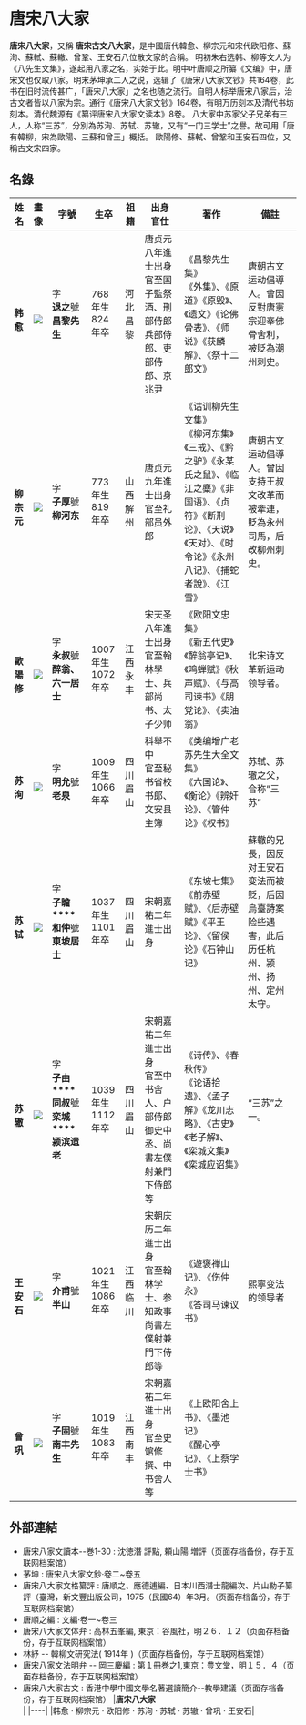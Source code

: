 # 唐宋八大家
**唐宋八大家**，又稱 **唐宋古文八大家**，是中國唐代韓愈、柳宗元和宋代欧阳修、蘇洵、蘇軾、蘇轍、曾鞏、王安石八位散文家的合稱。
明初朱右选韩、柳等文人为《八先生文集》，遂起用八家之名，实始于此。明中叶唐顺之所纂《文编》中，唐宋文也仅取八家。明末茅坤承二人之说，选辑了《唐宋八大家文钞》共164卷，此书在旧时流传甚广，「唐宋八大家」之名也随之流行。自明人标举唐宋八家后，治古文者皆以八家为宗。通行《唐宋八大家文钞》164卷，有明万历刻本及清代书坊刻本。清代魏源有《纂评唐宋八大家文读本》8卷。
八大家中苏家父子兄弟有三人，人称“三苏”，分別為苏洵、苏轼、苏辙，又有“一门三学士”之譽。故可用「唐有韓柳，宋為歐陽、三蘇和曾王」概括。
歐陽修、蘇軾、曾鞏和王安石四位，又稱古文宋四家。
## 名錄
|姓名|畫像|字號|生卒|祖籍|出身<br>官仕|著作|備註|
|----|----|----|----|----|----|----|----|
|<br>**韩愈**|<br>![](http://upload.wikimedia.org/wikipedia/commons/thumb/6/60/Han_Yu.jpg/120px-Han_Yu.jpg)|字<br>**退之**號**昌黎先生**|768年生<br>824年卒|河北昌黎|唐贞元八年進士出身<br>官至国子監祭酒、刑部侍郎兵部侍郎、吏部侍郎、京兆尹|《昌黎先生集》<br>《外集》、《原道》《原毀》、《遗文》《论佛骨表》、《师说》《获麟解》、《祭十二郎文》|唐朝古文运动倡導人。曾因反對唐憲宗迎奉佛骨舍利，被貶為潮州刺史。|
|<br>**柳宗元**|<br>![](http://upload.wikimedia.org/wikipedia/commons/thumb/6/68/Liu_Zongyuan.jpg/140px-Liu_Zongyuan.jpg)|字<br>**子厚**號**柳河东**|773年生<br>819年卒|山西解州|唐贞元九年進士出身<br>官至礼部员外郎|《诂训柳先生文集》<br>《柳河东集》《三戒》、《黔之驴》《永某氏之鼠》、《临江之麋》《非国语》、《贞符》《断刑论》、《天说》《天对》、《时令论》《永州八记》、《捕蛇者說》、《江雪》|唐朝古文运动倡導人。曾因支持王叔文改革而被牽連，貶為永州司馬，后改柳州刺史。|
|<br>**歐陽修**|<br>![](http://upload.wikimedia.org/wikipedia/commons/thumb/7/7e/Ouyang_Xiu.jpg/140px-Ouyang_Xiu.jpg)|字<br>**永叔**號**醉翁、六一居士**|1007年生<br>1072年卒|江西永丰|宋天圣八年進士出身<br>官至翰林學士、兵部尚书、太子少师|《欧阳文忠集》<br>《新五代史》《醉翁亭记》、《鸣蝉赋》《秋声赋》、《与高司谏书》《朋党论》、《卖油翁》|北宋诗文革新运动领导者。|
|<br>**苏洵**|<br>![](http://upload.wikimedia.org/wikipedia/commons/thumb/9/90/Su_Hsun.jpg/120px-Su_Hsun.jpg)|字<br>**明允**號**老泉**|1009年生<br>1066年卒|四川眉山|科舉不中<br>官至秘书省校书郎、文安县主簿|《类编增广老苏先生大全文集》<br>《六国论》、《衡论》《辨奸论》、《管仲论》《权书》|苏轼、苏辙之父，合称“三苏”|
|<br>**苏轼**|<br>![](http://upload.wikimedia.org/wikipedia/commons/thumb/4/4f/Su_Shi.jpg/120px-Su_Shi.jpg)|字<br>**子瞻****和仲**號**東坡居士**|1037年生<br>1101年卒|四川眉山|宋朝嘉祐二年進士出身|《东坡七集》<br>《前赤壁赋》、《后赤壁赋》《平王论》、《留侯论》《石钟山记》|蘇轍的兄長，因反对王安石变法而被贬，后因烏臺詩案险些遇害，此后历任杭州、颍州、扬州、定州太守。|
|<br>**苏辙**|<br>![](http://upload.wikimedia.org/wikipedia/commons/thumb/8/86/Su_Che.jpg/120px-Su_Che.jpg)|字<br>**子由****同叔**號**栾城****颍滨遗老**|1039年生<br>1112年卒|四川眉山|宋朝嘉祐二年進士出身<br>官至中书舍人、户部侍郎御史中丞、尚書左僕射兼門下侍郎等|《诗传》、《春秋传》<br>《论语拾遗》、《孟子解》《龙川志略》、《古史》《老子解》、《栾城文集》《栾城应诏集》|“三苏”之一。|
|<br>**王安石**|<br>![](http://upload.wikimedia.org/wikipedia/commons/thumb/f/f2/Wang_Anshi_2.jpg/120px-Wang_Anshi_2.jpg)|字<br>**介甫**號**半山**|1021年生<br>1086年卒|江西临川|宋朝庆历二年進士出身<br>官至翰林学士、参知政事尚書左僕射兼門下侍郎等|《遊褒禅山记》、《伤仲永》<br>《答司马谏议书》|熙寧变法的领导者|
|<br>**曾巩**|<br>![](http://upload.wikimedia.org/wikipedia/commons/thumb/5/59/Zeng_Gong.jpg/120px-Zeng_Gong.jpg)|字<br>**子固**號**南丰先生**|1019年生<br>1083年卒|江西南丰|宋朝嘉祐二年進士出身<br>官至史馆修撰、中书舍人等|《上欧阳舍上书》、《墨池记》<br>《醒心亭记》、《上蔡学士书》|
## 外部連結
- 唐宋八家文讀本--巻1-30 : 沈徳潛 評點, 頼山陽 増評（页面存档备份，存于互联网档案馆）
- 茅坤 : 唐宋八大家文鈔·卷二~卷五
- 唐宋八大家文格纂評 : 唐順之、應德逋編、日本川西潛士龍編次、片山勒子纂評（臺灣，新文豐出版公司，1975（民國64）年3月。（页面存档备份，存于互联网档案馆）
- 唐順之編 : 文編·卷一~卷三
- 唐宋八大家文体弁 : 高林五峯編, 東京：谷風社，明２６．１２（页面存档备份，存于互联网档案馆）
- 林紓 -- 韓柳文研究法( 1914年 )（页面存档备份，存于互联网档案馆）
- 唐宋八家文法明弁 -- 岡三慶編 : 第１冊巻之1,東京：豊文堂，明１５．４（页面存档备份，存于互联网档案馆）
- 唐宋八大家古文 : 香港中學中國文學名著選讀簡介--教學建議（页面存档备份，存于互联网档案馆）
|**唐宋八大家**<br>|
|----|
|韩愈 · 柳宗元 · 欧阳修 · 苏洵 · 苏轼 · 苏辙 · 曾巩 · 王安石|